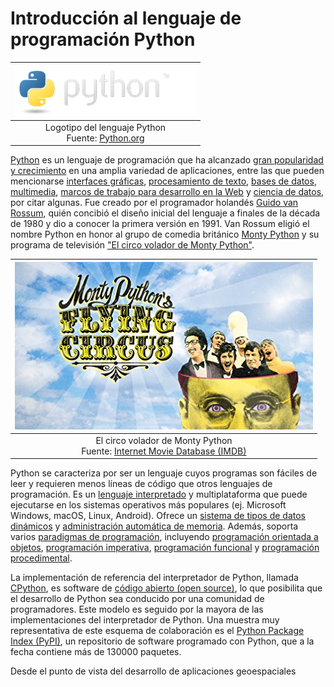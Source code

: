 Introducción al lenguaje de programación Python
===============================================

| ![](img/python-logo.png) |
|:---:|
| Logotipo del lenguaje Python<br>Fuente: [Python.org](http://www.python.org/)|

[Python](https://www.python.org) es un lenguaje de programación que ha alcanzado [gran popularidad y crecimiento](https://stackoverflow.blog/2017/09/06/incredible-growth-python/) en una amplia variedad de aplicaciones, entre las que pueden mencionarse [interfaces gráficas](https://wiki.python.org/moin/GuiProgramming), [procesamiento de texto](http://www.data-analysis-in-python.org/t_text_analysis.html), [bases de datos](https://www.datacamp.com/courses/introduction-to-relational-databases-in-python), [multimedia](https://www.packtpub.com/application-development/python-multimedia), [marcos de trabajo para desarrollo en la Web](https://wiki.python.org/moin/WebFrameworks) y [ciencia de datos](https://www.datacamp.com/courses/intro-to-python-for-data-science), por citar algunas. Fue creado por el programador holandés [Guido van Rossum](https://gvanrossum.github.io//), quién concibió el diseño inicial del lenguaje a finales de la década de 1980 y dio a conocer la primera versión en 1991. Van Rossum eligió el nombre Python en honor al grupo de comedia británico [Monty Python](https://es.wikipedia.org/wiki/Monty_Python) y su programa de televisión ["El circo volador de Monty Python"](https://en.wikipedia.org/wiki/Monty_Python%27s_Flying_Circus).

| ![](img/montypython.jpg) |
|:---:|
| El circo volador de Monty Python<br>Fuente: [Internet Movie Database (IMDB)](http://www.imdb.com/title/tt0063929/)|

Python se caracteriza por ser un lenguaje cuyos programas son fáciles de leer y requieren menos líneas de código que otros lenguajes de programación. Es un [lenguaje interpretado](https://es.wikipedia.org/wiki/Int%C3%A9rprete_(inform%C3%A1tica)) y multiplataforma que puede ejecutarse en los sistemas operativos más populares (ej. Microsoft Windows, macOS, Linux, Android). Ofrece un [sistema de tipos de datos dinámicos](https://es.wikipedia.org/wiki/Tipado_din%C3%A1mico) y [administración automática de memoria](https://es.wikipedia.org/wiki/Gesti%C3%B3n_de_memoria). Además, soporta varios [paradigmas de programación](https://es.wikipedia.org/wiki/Paradigma_de_programaci%C3%B3n), incluyendo [programación orientada a objetos](https://es.wikipedia.org/wiki/Programaci%C3%B3n_orientada_a_objetos),  [programación imperativa](https://es.wikipedia.org/wiki/Programaci%C3%B3n_imperativa), [programación funcional](https://es.wikipedia.org/wiki/Programaci%C3%B3n_funcional) y [programación procedimental](https://es.wikipedia.org/wiki/Programaci%C3%B3n_por_procedimientos).

La implementación de referencia del interpretador de Python, llamada [CPython](https://es.wikipedia.org/wiki/CPython), es software de [código abierto (open source)](https://es.wikipedia.org/wiki/C%C3%B3digo_abierto), lo que posibilita que el desarrollo de Python sea conducido por una comunidad de programadores. Este modelo es seguido por la mayora de las implementaciones del interpretador de Python. Una muestra muy representativa de este esquema de colaboración es el [Python Package Index (PyPI)](https://pypi.python.org), un repositorio de software programado con Python, que a la fecha contiene más de 130000 paquetes.

Desde el punto de vista del desarrollo de aplicaciones geoespaciales
